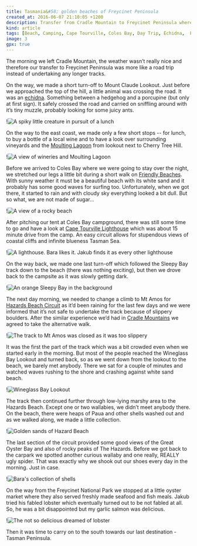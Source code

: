 ```yaml
---
title: Tasmania&#58; golden beaches of Freycinet Peninsula
created_at: 2016-06-07 21:10:05 +1200
description: Transfer from Cradle Mountain to Freycinet Peninsula where we spent another day wandering along white sand beaches, rocky Hazards or enjoying views of dramatic coastal cliffs. Also, another interesting animal was spotted.
kind: article
tags: [Beach, Camping, Cape Tourville, Coles Bay, Day Trip, Echidna,  Friendly Beaches, Freycinet Peninsula, Lighthouse, Moulting Lagoon, The Hazards, Wineglass Bay]
image: 3
gpx: true
---
```


The morning we left Cradle Mountain, the weather wasn’t really nice and therefore our transfer to Freycinet Peninsula was more like a road trip instead of undertaking any longer tracks.

On the way, we made a short turn-off to Mount Claude Lookout. Just before we approached the top of the hill, a little animal was crossing the road. It was an [echidna](https://en.wikipedia.org/wiki/Echidna). Something between a hedgehog and a porcupine (but only at first sign). It safely crossed the road and carried on sniffling around with it’s tiny muzzle, probably looking for some juicy ants.

!![A spiky little creature in pursuit of a lunch](1)

On the way to the east coast, we made only a few short stops -- for lunch, to buy a bottle of a local wine and to have a look over surrounding vineyards and the [Moulting Lagoon](https://en.wikipedia.org/wiki/Moulting_Lagoon_Important_Bird_Area) from lookout next to Cherry Tree Hill.

!![A view of wineries and Moulting Lagoon](2)

Before we arrived to Coles Bay where we were going to stay over the night, we stretched our legs a little bit during a short walk on [Friendly Beaches](http://www.parks.tas.gov.au/?base=1450). With sunny weather it must be a beautiful beach with its white sand and it probably has some good waves for surfing too. Unfortunately, when we got there, it started to rain and with cloudy sky everything looked a bit dull. But so what, we are not made of sugar…

!![A view of a rocky beach](4)

After pitching our tent at Coles Bay campground, there was still some time to go and have a look at [Cape Tourville Lighthouse](http://www.parks.tas.gov.au/?base=1462) which was about 15 minute drive from the camp. An easy circuit allows for stupendous views of coastal cliffs and infinite blueness Tasman Sea.

!![A lighthouse. Bara likes it. Jakub finds it as every other lighthouse](5)

On the way back, we made one last turn-off which followed the Sleepy Bay track down to the beach (there was nothing exciting), but then we drove back to the campsite as it was slowly getting dark.

!![An orange Sleepy Bay in the background](6)

The next day morning, we needed to change a climb to Mt Amos for [Hazards Beach Circuit](http://www.parks.tas.gov.au/?base=1478) as it’d been raining for the last few days and we were informed that it’s not safe to undertake the track because of slippery boulders. After the similar experience we’d had in [Cradle Mountains](https://barakuba.com/trips/2016/05/17/tasmania-cradle-mountain-summit/) we agreed to take the alternative walk.

!![The track to Mt Amos was closed as it was too slippery](10)

It was the first the part of the track which was a bit crowded even when we started early in the morning. But most of the people reached the Wineglass Bay Lookout and turned back, so as we went down from the lookout to the beach, we barely met anybody. There we sat for a couple of minutes and watched waves rushing to the shore and crashing against white sand beach.

!![Wineglass Bay Lookout](7)

The track then continued further through low-lying marshy area to the Hazards Beach. Except one or two wallabies, we didn’t meet anybody there. On the beach, there were heaps of Paua and other shells washed out and as we walked along, we made a little collection.

!![Golden sands of Hazard Beach](8)

The last section of the circuit provided some good views of the Great Oyster Bay and also of rocky peaks of The Hazards. Before we got back to the carpark we spotted another curious wallaby and one really, REALLY ugly spider. That was exactly why we shook out our shoes every day in the morning. Just in case.

!![Bara's collection of shells](9)

On the way from the Freycinet National Park we stopped at a little oyster market where they also served freshly made seafood and fish meals. Jakub tried his fabled lobster which eventually turned out to be not fabled at all. So, he was a bit disappointed but my garlic salmon was delicious.

!![The not so delicious dreamed of lobster](11)

Then it was time to carry on to the south towards our last destination - Tasman Peninsula.
